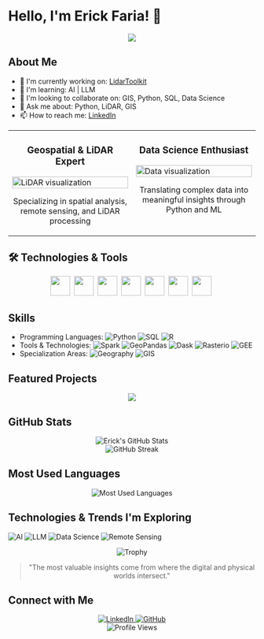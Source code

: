 # Hello, I'm Erick Faria! 👋

<div align="center">
  <img src="https://img.shields.io/badge/Status-Open%20to%20Collaboration-success?style=for-the-badge"/>
</div>

## About Me
- 🔭 I'm currently working on: [LidarToolkit](https://github.com/erickfaria/LidarToolkit)
- 🌱 I'm learning: AI | LLM
- 👯 I'm looking to collaborate on: GIS, Python, SQL, Data Science
- 💬 Ask me about: Python, LiDAR, GIS
- 📫 How to reach me: [LinkedIn](https://www.linkedin.com/in/erick-faria/)

<div align="center">
  <table>
    <tr>
      <td valign="top" width="50%">
        <h3 align="center">Geospatial & LiDAR Expert</h3>
        <img src="https://i.imgur.com/oYd2Zyj.gif" alt="LiDAR visualization" width="100%"/>
        <p align="center">Specializing in spatial analysis, remote sensing, and LiDAR processing</p>
      </td>
      <td valign="top" width="50%">
        <h3 align="center">Data Science Enthusiast</h3>
        <img src="https://i.imgur.com/Rk5MlrE.gif" alt="Data visualization" width="100%"/>
        <p align="center">Translating complex data into meaningful insights through Python and ML</p>
      </td>
    </tr>
  </table>
</div>

## 🛠️ Technologies & Tools

<div align="center">
  <div>
    <img src="https://cdn.jsdelivr.net/gh/devicons/devicon/icons/python/python-original.svg" width="40" height="40"/>&nbsp;
    <img src="https://cdn.jsdelivr.net/gh/devicons/devicon/icons/r/r-original.svg" width="40" height="40"/>&nbsp;
    <img src="https://cdn.jsdelivr.net/gh/devicons/devicon/icons/postgresql/postgresql-original.svg" width="40" height="40"/>&nbsp;
    <img src="https://cdn.jsdelivr.net/gh/devicons/devicon/icons/jupyter/jupyter-original.svg" width="40" height="40"/>&nbsp;
    <img src="https://www.osgeo.org/wp-content/uploads/qgis-icon.svg" width="40" height="40"/>&nbsp;
    <img src="https://cdn.jsdelivr.net/gh/devicons/devicon/icons/vscode/vscode-original.svg" width="40" height="40"/>&nbsp;
    <img src="https://cdn.jsdelivr.net/gh/devicons/devicon/icons/docker/docker-original.svg" width="40" height="40"/>&nbsp;
  </div>
</div>

## Skills
- Programming Languages: ![Python](https://img.shields.io/badge/-Python-3776AB?style=flat-square&logo=Python&logoColor=white) ![SQL](https://img.shields.io/badge/-SQL-4479A1?style=flat-square&logo=MySQL&logoColor=white) ![R](https://img.shields.io/badge/-R-276DC3?style=flat-square&logo=R&logoColor=white)
- Tools & Technologies: ![Spark](https://img.shields.io/badge/-Spark-E25A1C?style=flat-square&logo=Apache-Spark&logoColor=white) ![GeoPandas](https://img.shields.io/badge/-GeoPandas-306998?style=flat-square&logo=pandas&logoColor=white) ![Dask](https://img.shields.io/badge/-Dask-FDA061?style=flat-square&logo=dask&logoColor=white) ![Rasterio](https://img.shields.io/badge/-Rasterio-3775A9?style=flat-square&logo=rasterio&logoColor=white) ![GEE](https://img.shields.io/badge/-Google%20Earth%20Engine-4285F4?style=flat-square&logo=google-earth&logoColor=white)
- Specialization Areas: ![Geography](https://img.shields.io/badge/-Geography-91B93E?style=flat-square&logo=google-maps&logoColor=white) ![GIS](https://img.shields.io/badge/-GIS-5CAC20?style=flat-square&logo=qgis&logoColor=white)

## Featured Projects

<div align="center">
  <a href="https://github.com/erickfaria/LidarToolkit">
    <img align="center" src="https://github-readme-stats.vercel.app/api/pin/?username=erickfaria&repo=LidarToolkit&theme=radical" />
  </a>
</div>

## GitHub Stats

<div align="center">
  <img src="https://github-readme-stats.vercel.app/api?username=erickfaria&show_icons=true&theme=radical" alt="Erick's GitHub Stats" />
</div>

<div align="center">
  <img src="https://github-readme-streak-stats.herokuapp.com/?user=erickfaria&theme=radical" alt="GitHub Streak" />
</div>

## Most Used Languages
<div align="center">
  <img src="https://github-readme-stats.vercel.app/api/top-langs/?username=erickfaria&layout=compact&theme=radical" alt="Most Used Languages" />
</div>

## Technologies & Trends I'm Exploring
![AI](https://img.shields.io/badge/-Artificial%20Intelligence-FF6F00?style=flat-square&logo=tensorflow&logoColor=white)
![LLM](https://img.shields.io/badge/-Large%20Language%20Models-0081A7?style=flat-square&logo=openai&logoColor=white)
![Data Science](https://img.shields.io/badge/-Data%20Science-232F3E?style=flat-square&logo=jupyter&logoColor=white)
![Remote Sensing](https://img.shields.io/badge/-Remote%20Sensing-43B02A?style=flat-square&logo=satellite&logoColor=white)

<div align="center">
  <img src="https://github-profile-trophy.vercel.app/?username=erickfaria&theme=radical&row=1&column=6" alt="Trophy" />
</div>

<div align="center">
  
  > "The most valuable insights come from where the digital and physical worlds intersect."
  
</div>

## Connect with Me
<div align="center">
  <a href="https://www.linkedin.com/in/erick-faria/">
    <img src="https://img.shields.io/badge/-LinkedIn-0077B5?style=for-the-badge&logo=linkedin&logoColor=white" alt="LinkedIn"/>
  </a>
  <a href="https://github.com/erickfaria">
    <img src="https://img.shields.io/badge/-GitHub-181717?style=for-the-badge&logo=github&logoColor=white" alt="GitHub"/>
  </a>
</div>

<div align="center">
  <img src="https://komarev.com/ghpvc/?username=erickfaria&color=brightgreen" alt="Profile Views"/>
</div>

<!--
To set up the snake animation, create a .github/workflows/snake.yml file with:

name: Generate Snake Animation

on:
  schedule:
    - cron: "0 */24 * * *"
  workflow_dispatch:

jobs:
  build:
    runs-on: ubuntu-latest
    steps:
      - uses: actions/checkout@v2
      - uses: Platane/snk@master
        id: snake-gif
        with:
          github_user_name: erickfaria
          svg_out_path: dist/github-contribution-grid-snake.svg
      - uses: crazy-max/ghaction-github-pages@v2.1.3
        with:
          target_branch: output
          build_dir: dist
        env:
          GITHUB_TOKEN: ${{ secrets.GITHUB_TOKEN }}
-->
```
